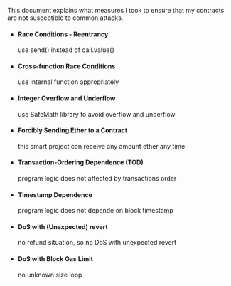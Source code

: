 This document explains what measures I took to ensure that my contracts are not susceptible to common attacks.

* #### Race Conditions - Reentrancy

    use send() instead of call.value()

* #### Cross-function Race Conditions

    use internal function appropriately

* #### Integer Overflow and Underflow

    use SafeMath library to avoid overflow and underflow

* #### Forcibly Sending Ether to a Contract

    this smart project can receive any amount ether any time

* #### Transaction-Ordering Dependence (TOD)

    program logic does not affected by transactions order

* #### Timestamp Dependence

    program logic does not depende on block timestamp

* #### DoS with (Unexpected) revert

    no refund situation, so no DoS with unexpected revert

* #### DoS with Block Gas Limit

    no unknown size loop
